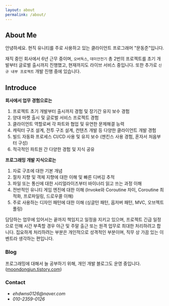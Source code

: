 ```yaml
---
layout: about
permalink: /about/
---
```


## About Me
안녕하세요. 현직 유니티를 주로 사용하고 있는 클라이언트 프로그래머 "문동준"입니다.

재직 중인 회사에서 6년 근무 중이며, `오버독스`, `데미안전기` 총 2번의 프로젝트를 초기 개발부터 글로벌 출시까지 진행했고, 현재까지도 라이브 서비스 중입니다. 또한 추가로 `신규 내부 프로젝트` 개발 진행 중에 있습니다.

## Introduce
**회사에서 업무 경험으로는**
1. 프로젝트 초기 개발부터 출시까지 경험 및 장기간 유지 보수 경험
2. 양대 마켓 출시 및 글로벌 서비스 프로젝트 경험
3. 클라이언트 역할로써 각 파트와 협업 및 유연한 문제해결 능력
4. 캐릭터 구조 설계, 전투 구조 설계, 컨텐츠 개발 등 다양한 클라이언트 개발 경험
5. 빌드 자동화 프로세스 CI/CD 사용 및 유지 보수 (젠킨스 사용 경험, 혼자서 처음부터 구성)
6. 적극적인 파트원 간 다양한 경험 및 지식 공유

**프로그래밍 개발 지식으로는**
1. 자료 구조에 대한 기본 개념
2. 절차 지향 및 객체 지향에 대한 이해 및 빠른 디버깅 추적
3. 파일 또는 통신에 대한 시리얼라이즈부터 바이너리 읽고 쓰는 과정 이해
4. 전반적인 유니티 게임 엔진에 대한 이해 (Invoke와 Coroutine 차이, Coroutine 최적화, 프로파일링, 드로우콜 이해)
5. 주로 사용하는 디자인 패턴에 대한 이해 (싱글턴 패턴, 옵저버 패턴, MVC, 오브젝트 풀링)

담당하는 업무에 있어서는 끝까지 책임지고 일정을 지키고 있으며, 프로젝트 긴급 일정으로 인해 시간 부족할 경우 야근 및 주말 출근 또는 원격 업무로 최대한 처리하려고 합니다. 집요하게 처리하려는 부분은 개인적으로 성격적인 부분이며, 직무 상 가끔 있는 이벤트라 생각하는 편입니다.

### Blog
프로그래밍에 대해서 늘 공부하기 위해, 개인 개발 블로그도 운영 중입니다. ([moondongjun.tistory.com](https://moondongjun.tistory.com))

### Contact
* _ehdwns0126@naver.com_
* _010-2359-0126_